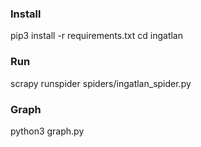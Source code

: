 ### Install
pip3 install -r requirements.txt
cd ingatlan

### Run
scrapy runspider spiders/ingatlan_spider.py

### Graph
python3 graph.py